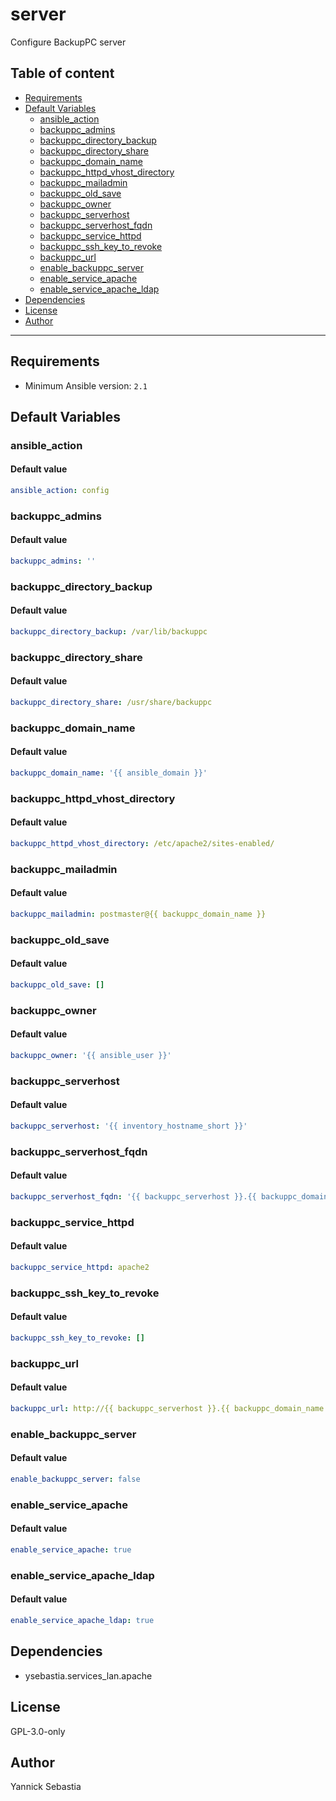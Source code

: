 # server

Configure BackupPC server

## Table of content

- [Requirements](#requirements)
- [Default Variables](#default-variables)
  - [ansible_action](#ansible_action)
  - [backuppc_admins](#backuppc_admins)
  - [backuppc_directory_backup](#backuppc_directory_backup)
  - [backuppc_directory_share](#backuppc_directory_share)
  - [backuppc_domain_name](#backuppc_domain_name)
  - [backuppc_httpd_vhost_directory](#backuppc_httpd_vhost_directory)
  - [backuppc_mailadmin](#backuppc_mailadmin)
  - [backuppc_old_save](#backuppc_old_save)
  - [backuppc_owner](#backuppc_owner)
  - [backuppc_serverhost](#backuppc_serverhost)
  - [backuppc_serverhost_fqdn](#backuppc_serverhost_fqdn)
  - [backuppc_service_httpd](#backuppc_service_httpd)
  - [backuppc_ssh_key_to_revoke](#backuppc_ssh_key_to_revoke)
  - [backuppc_url](#backuppc_url)
  - [enable_backuppc_server](#enable_backuppc_server)
  - [enable_service_apache](#enable_service_apache)
  - [enable_service_apache_ldap](#enable_service_apache_ldap)
- [Dependencies](#dependencies)
- [License](#license)
- [Author](#author)

---

## Requirements

- Minimum Ansible version: `2.1`

## Default Variables

### ansible_action

#### Default value

```YAML
ansible_action: config
```

### backuppc_admins

#### Default value

```YAML
backuppc_admins: ''
```

### backuppc_directory_backup

#### Default value

```YAML
backuppc_directory_backup: /var/lib/backuppc
```

### backuppc_directory_share

#### Default value

```YAML
backuppc_directory_share: /usr/share/backuppc
```

### backuppc_domain_name

#### Default value

```YAML
backuppc_domain_name: '{{ ansible_domain }}'
```

### backuppc_httpd_vhost_directory

#### Default value

```YAML
backuppc_httpd_vhost_directory: /etc/apache2/sites-enabled/
```

### backuppc_mailadmin

#### Default value

```YAML
backuppc_mailadmin: postmaster@{{ backuppc_domain_name }}
```

### backuppc_old_save

#### Default value

```YAML
backuppc_old_save: []
```

### backuppc_owner

#### Default value

```YAML
backuppc_owner: '{{ ansible_user }}'
```

### backuppc_serverhost

#### Default value

```YAML
backuppc_serverhost: '{{ inventory_hostname_short }}'
```

### backuppc_serverhost_fqdn

#### Default value

```YAML
backuppc_serverhost_fqdn: '{{ backuppc_serverhost }}.{{ backuppc_domain_name }}'
```

### backuppc_service_httpd

#### Default value

```YAML
backuppc_service_httpd: apache2
```

### backuppc_ssh_key_to_revoke

#### Default value

```YAML
backuppc_ssh_key_to_revoke: []
```

### backuppc_url

#### Default value

```YAML
backuppc_url: http://{{ backuppc_serverhost }}.{{ backuppc_domain_name }}/BackupPC
```

### enable_backuppc_server

#### Default value

```YAML
enable_backuppc_server: false
```

### enable_service_apache

#### Default value

```YAML
enable_service_apache: true
```

### enable_service_apache_ldap

#### Default value

```YAML
enable_service_apache_ldap: true
```



## Dependencies

- ysebastia.services_lan.apache

## License

GPL-3.0-only

## Author

Yannick Sebastia
